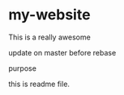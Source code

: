 # my-website

This is a really awesome

update on master before rebase


 purpose

this is readme file.
